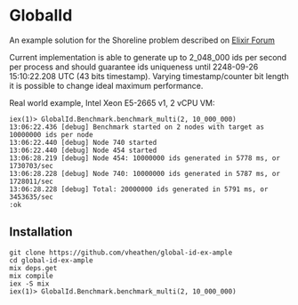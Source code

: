 # GlobalId

An example solution for the Shoreline problem described on [Elixir Forum](https://elixirforum.com/t/elixir-engineer-at-shoreline-onsite-and-remote/38638)

Current implementation is able to generate up to 2_048_000 ids per second per process
and should guarantee ids uniqueness until 2248-09-26 15:10:22.208 UTC (43 bits timestamp).
Varying timestamp/counter bit length it is possible to change ideal maximum performance.

Real world example, Intel Xeon E5-2665 v1, 2 vCPU VM:

```(elixir)
iex(1)> GlobalId.Benchmark.benchmark_multi(2, 10_000_000)
13:06:22.436 [debug] Benchmark started on 2 nodes with target as 10000000 ids per node
13:06:22.440 [debug] Node 740 started
13:06:22.440 [debug] Node 454 started
13:06:28.219 [debug] Node 454: 10000000 ids generated in 5778 ms, or 1730703/sec
13:06:28.228 [debug] Node 740: 10000000 ids generated in 5787 ms, or 1728011/sec
13:06:28.228 [debug] Total: 20000000 ids generated in 5791 ms, or 3453635/sec
:ok
```

## Installation

```
git clone https://github.com/vheathen/global-id-ex-ample
cd global-id-ex-ample
mix deps.get
mix compile
iex -S mix
iex(1)> GlobalId.Benchmark.benchmark_multi(2, 10_000_000)
```

